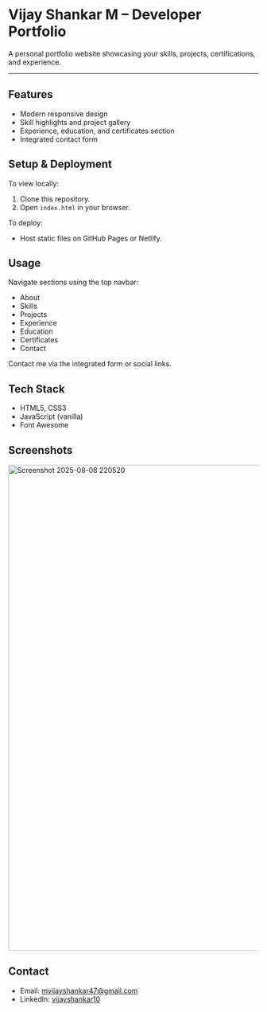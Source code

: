 # Vijay Shankar M – Developer Portfolio

A personal portfolio website showcasing your skills, projects, certifications, and experience.

---

## Features
- Modern responsive design
- Skill highlights and project gallery
- Experience, education, and certificates section
- Integrated contact form

## Setup & Deployment
To view locally:
1. Clone this repository.
2. Open `index.html` in your browser.

To deploy:
- Host static files on GitHub Pages or Netlify.

## Usage
Navigate sections using the top navbar:
- About
- Skills
- Projects
- Experience
- Education
- Certificates
- Contact

Contact me via the integrated form or social links.

## Tech Stack
- HTML5, CSS3
- JavaScript (vanilla)
- Font Awesome

## Screenshots
<img width="1916" height="976" alt="Screenshot 2025-08-08 220520" src="https://github.com/user-attachments/assets/e7c3c2bb-ee0b-4632-ac47-6db4ea8e4ce1" />


## Contact
- Email: mvijayshankar47@gmail.com
- LinkedIn: [vijayshankar10](https://www.linkedin.com/in/vijayshankar10/)

